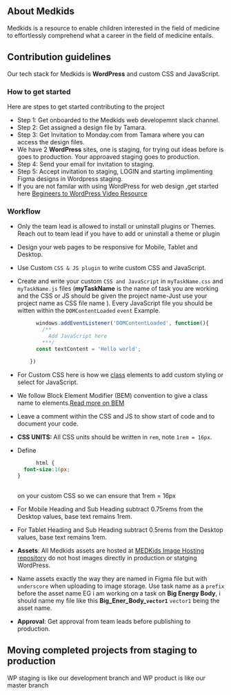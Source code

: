 


<!--

**Here are some ideas to get you started:**

🙋‍♀️ A short introduction - what is your organization all about?
🌈 Contribution guidelines - how can the community get involved?
👩‍💻 Useful resources - where can the community find your docs? Is there anything else the community should know?
🍿 Fun facts - what does your team eat for breakfast?
🧙 Remember, you can do mighty things with the power of [Markdown](https://docs.github.com/github/writing-on-github/getting-started-with-writing-and-formatting-on-github/basic-writing-and-formatting-syntax)
-->
## About Medkids
Medkids is a resource to enable children interested in the field of medicine to effortlessly comprehend 
what a career in the field of medicine entails.

## Contribution guidelines
Our tech stack for Medkids is <strong>WordPress</strong> and custom CSS and JavaScript.
### How to get started
Here are stpes to get started contributing to the project
  - Step 1: Get onboarded to the Medkids web developemnt slack channel.
  - Step 2: Get assigned a design file by Tamara.
  - Step 3: Get Invitation to Monday.com from Tamara where you can access the design files.
  - We have 2 <strong>WordPress</strong> sites, one is staging, for trying out ideas before is goes to production. Your approaved staging goes to production.
  - Step 4: Send your email for invitation to staging.
  - Step 5: Accept invitation to staging, LOGIN and starting implimenting Figma designs in Wordpress staging.
  - If you are not familar with using WordPress for web design ,get started here [Begineers to WordPress Video Resource](https://www.youtube.com/watch?v=FMCR_7xVInk)
### Workflow
  - Only the team lead is allowed to install or uninstall plugins or Themes. Reach out to team lead if you have to add or uninstall a theme or plugin
  - Design your web pages to be responsive for Mobile, Tablet and Desktop.
  - Use Custom `CSS & JS plugin` to write custom CSS and JavaScript.
  - Create and write your custom `CSS and JavaScript` in `myTaskName.css` and `myTaskName.js` files (<b>myTaskName</b> is the name of task you are working and the CSS or JS should be given the project name-Just use your project name as CSS file name ). Every JavaScript file you should be witten within the  `DOMContentLoaded` `event`
    Example.
    ```js
          windows.addEventListener('DOMContentLoaded', function(){
            /**
              Add JavaScript here
            ***/
          const textContent = 'Hello world';
          
        })

    ```
    
  - For Custom CSS here is how we [class](https://rebeccaeverlenegroup.slack.com/files/U0450DR40FP/F06RNSP1C4B/20240327_124725.mp4?origin_team=T021ALT11NU&origin_channel=C020HQB61PF) elements to add custom styling or select for JavaScript.
  
  - We follow Block Element Modifier (BEM) convention to give a class name to elements.[Read more on BEM](https://css-tricks.com/bem-101/)
  - Leave a comment within the CSS and JS to show start of code and to document your code.
  - <b> CSS UNITS: </b> All CSS units should be written in  `rem`, note `1rem = 16px`.
  - Define
    ```css
          html {
      font-size:16px;
    }
        
    ```
    on your custom CSS so we can ensure that 1rem = 16px
  - For Mobile Heading and Sub Heading subtract 0.75rems from the Desktop values, base text remains 1rem.
  - For Tablet Heading and Sub Heading subtract 0.5rems from the Desktop values, base text remains 1rem.
  - <strong>Assets</strong>: All Medkids assets are hosted at [MEDKids Image Hosting repository](https://github.com/MEDkids/images) do not host images directly in production or statging WordPress.
  - Name assets exactly the way they are named in Figma file but with `underscore` when uploading to image storage. Use task name as a `prefix` before the asset name EG i am working on a task on <b>Big Energy Body</b>, i should name my file like this <b>Big_Ener_Body_`vector1`</b> `vector1` being the asset name.
  - <strong>Approval</strong>: Get approval from team leads before publishing to production.
## Moving completed projects from staging to production

WP staging is like our development branch and WP product is like our master branch
